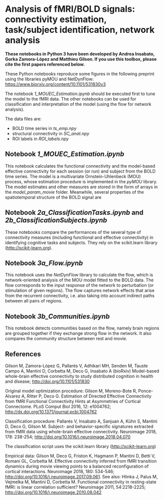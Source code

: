 # Analysis of fMRI/BOLD signals: connectivity estimation, task/subject identification, network analysis

**These notebooks in Python 3 have been developed by Andrea Insabato, Gorka Zamora-López and Matthieu Gilson. If you use this toolbox, please cite the first papers referenced below.**

These Python notebooks reproduce some figures in the following preprint using the libraries pyMOU and NetDynFlow: https://www.biorxiv.org/content/10.1101/531830v3

The notebook *1_MOUEC_Estimation.ipynb* should be executed first to tune the model to the fMRI data. The other notebooks can be used for classification and interpretation of the model (using the flow for network analysis).

The data files are:
- BOLD time series in *ts_emp.npy*
- structural connectivity in *SC_anat.npy*
- ROI labels in *ROI_labels.npy*

## Notebook *1_MOUEC_Estimation.ipynb*

This notebook calculates the functional connectivity and the model-based effective connectivity for each session (or run) and subject from the BOLD time series. The model is a multivariate Ornstein-Uhlenbeck (MOU) process, whose estimation procedure is implemented in the *pyMOU* library. The model estimates and other measures are stored in the form of arrays in the *model_param_movie* folder. Meanwhile, several properties of the spatiotemporal structure of the BOLD signal are 

## Notebook *2a_ClassificationTasks.ipynb* and *2b_ClassificationSubjects.ipynb*

These notebooks compare the performances of the several type of connectivity measures (including functional and effective connectivity) in identifying cognitive tasks and subjects. They rely on the scikit.learn library (http://scikit-learn.org).

## Notebook *3a_Flow.ipynb*

This notebook uses the *NetDynFlow* library to calculate the flow, which is network-oriented analysis of the MOU model fitted to the BOLD data. The flow corresponds to the input response of the network to perturbation (or stimulation of given regions). The flow captures network effects that arise from the recurrent connectivity, i.e. also taking into account indirect paths between all pairs of regions.

## Notebook *3b_Communities.ipynb*

This notebook detects communities based on the flow, namely brain regions are grouped together if they exchange strong flow in the network. It also compares the community structure between rest and movie.

## References

Gilson M, Zamora-López G, Pallarés V, Adhikari MH, Senden M, Tauste Campo A, Mantini D, Corbetta M, Deco G, Insabato A (bioRxiv) Model-based whole-brain effective connectivity to study distributed cognition in health and disease; http://doi.org/10.1101/531830

Original model optimization procedure: Gilson M, Moreno-Bote R, Ponce-Alvarez A, Ritter P, Deco G. Estimation of Directed Effective Connectivity from fMRI Functional Connectivity Hints at Asymmetries of Cortical Connectome. PLoS Comput Biol 2016, 12: e1004762; http://dx.doi.org/10.1371/journal.pcbi.1004762

Classification procedure: Pallarés V, Insabato A, Sanjuan A, Kühn S, Mantini D, Deco G, Gilson M. Subject- and behavior-specific signatures extracted from fMRI data using whole-brain effective connectivity. Neuroimage 2018, 178: 238-254; http://doi.org/10.1016/j.neuroimage.2018.04.070

The classification script uses the scikit.learn library (http://scikit-learn.org)

Empirical data: Gilson M, Deco G, Friston K, Hagmann P, Mantini D, Betti V, Romani GL, Corbetta M. Effective connectivity inferred from fMRI transition dynamics during movie viewing points to a balanced reconfiguration of cortical interactions. 
Neuroimage 2018, 180: 534-546; http://doi.org/10.1016/j.neuroimage.2017.09.061.
See also: Hlinka J, Palus M, Vejmelka M, Mantini D, Corbetta M. Functional connectivity in resting-state fMRI: is linear correlation sufficient? Neuroimage 2011, 54:2218-2225; http://doi.org/10.1016/j.neuroimage.2010.08.042
